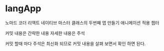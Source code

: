 # langApp

노마드 코더 리액트 네이티브 마스터 클래스의 두번째 앱 만들기
애니메이션 적용 챕터

커밋 내용은 간략한 내용
자세한 내용은 주석

커밋 할때 마다 주석은 최신화 되므로 커밋 내용을 살펴 보면서 확인 하면 된다.
